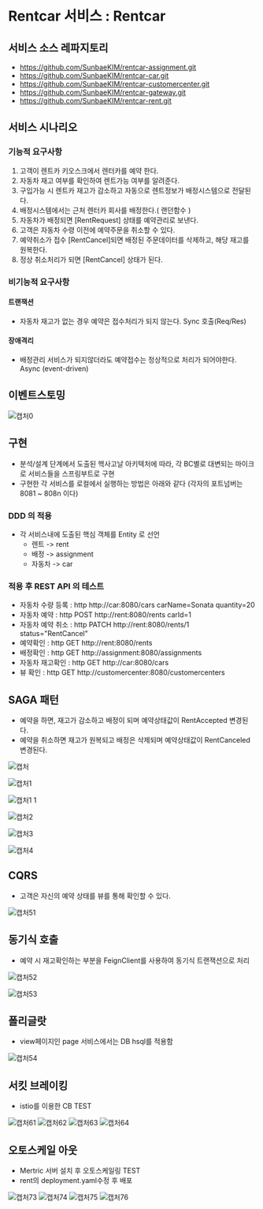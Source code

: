 # Rentcar 서비스 : Rentcar

## 서비스 소스 레파지토리
- https://github.com/SunbaeKIM/rentcar-assignment.git
- https://github.com/SunbaeKIM/rentcar-car.git
- https://github.com/SunbaeKIM/rentcar-customercenter.git
- https://github.com/SunbaeKIM/rentcar-gateway.git
- https://github.com/SunbaeKIM/rentcar-rent.git


## 서비스 시나리오

### 기능적 요구사항
1. 고객이 렌트카 키오스크에서 렌터카를 예약 한다. 
2. 자동차 재고 여부를 확인하여 렌트가능 여부를 알려준다.
3. 구입가능 시 렌트카 재고가 감소하고 자동으로 렌트정보가 배정시스템으로 전달된다.
4. 배정시스템에서는 근처 렌터카 회사를 배정한다.( 랜던함수 )
5. 자동차가 배정되면  [RentRequest] 상태를 예약관리로 보낸다. 
6. 고객은 자동차 수령 이전에 예약주문을 취소할 수 있다.
7. 예약취소가 접수 [RentCancel]되면 배정된 주문데이터를 삭제하고, 해당 재고를 원복한다.
8. 정상 취소처리가 되면 [RentCancel] 상태가 된다.

### 비기능적 요구사항

#### 트랜잭션
 - 자동차 재고가 없는 경우 예약은 접수처리가 되지 않는다. Sync 호출(Req/Res)

#### 장애격리
 - 배정관리 서비스가 되지않더라도 예약접수는 정상적으로 처리가 되어야한다. Async (event-driven)

## 이벤트스토밍

![캡처0](https://user-images.githubusercontent.com/31124658/93425572-4108e780-f8f5-11ea-9191-b88cf2c4e7aa.JPG)

## 구현
- 분석/설계 단계에서 도출된 헥사고날 아키텍처에 따라, 각 BC별로 대변되는 마이크로 서비스들을 스프링부트로 구현
- 구현한 각 서비스를 로컬에서 실행하는 방법은 아래와 같다 (각자의 포트넘버는 8081 ~ 808n 이다)

### DDD 의 적용
- 각 서비스내에 도출된 핵심 객체를 Entity 로 선언
  - 렌트 -> rent
  - 배정 -> assignment
  - 자동차 -> car

### 적용 후 REST API 의 테스트

- 자동차 수량 등록 : http http://car:8080/cars carName=Sonata quantity=20
- 자동차 예약 : http POST http://rent:8080/rents carId=1
- 자동차 예약 취소 : http PATCH http://rent:8080/rents/1 status="RentCancel"
- 예약확인 : http GET http://rent:8080/rents
- 배정확인 : http GET http://assignment:8080/assignments
- 자동차 재고확인 : http GET http://car:8080/cars
- 뷰 확인 : http GET http://customercenter:8080/customercenters

## SAGA 패턴

- 예약을 하면, 재고가 감소하고 배정이 되며 예약상태값이 RentAccepted 변경된다. 
- 예약을 취소하면 재고가 원복되고 배정은 삭제되며 예약상태값이 RentCanceled 변경된다. 

![캡처](https://user-images.githubusercontent.com/31124658/93425581-42d2ab00-f8f5-11ea-91cb-4c2262b6e7f6.JPG)

![캡처1](https://user-images.githubusercontent.com/31124658/93425580-42d2ab00-f8f5-11ea-9e5b-12f9da817201.JPG)

![캡처1 1](https://user-images.githubusercontent.com/31124658/93425573-41a17e00-f8f5-11ea-968e-f775a42bb95c.JPG)

![캡처2](https://user-images.githubusercontent.com/31124658/93425578-423a1480-f8f5-11ea-8ab4-f58aa335ea7c.JPG)

![캡처3](https://user-images.githubusercontent.com/31124658/93425577-423a1480-f8f5-11ea-8d3f-87a4975d4a9b.JPG)

![캡처4](https://user-images.githubusercontent.com/31124658/93425575-41a17e00-f8f5-11ea-9a70-45e7f9fc3243.JPG)


## CQRS

- 고객은 자신의 예약 상태를 뷰를 통해 확인할 수 있다. 

![캡처51](https://user-images.githubusercontent.com/31124658/93425571-40705100-f8f5-11ea-888c-61570ff80db8.JPG)


## 동기식 호출 

- 예약 시 재고확인하는 부분을 FeignClient를 사용하여 동기식 트랜잭션으로 처리 

![캡처52](https://user-images.githubusercontent.com/31124658/93425570-40705100-f8f5-11ea-8aff-ce8e726223e7.JPG)

![캡처53](https://user-images.githubusercontent.com/31124658/93425568-3fd7ba80-f8f5-11ea-8641-da40fbded884.JPG)


## 폴리글랏

- view페이지인 page 서비스에서는 DB hsql를 적용함

![캡처54](https://user-images.githubusercontent.com/31124658/93425567-3f3f2400-f8f5-11ea-80ec-9a487b35b3b6.JPG)


## 서킷 브레이킹

 - istio를 이용한 CB TEST 

![캡처61](https://user-images.githubusercontent.com/31124658/93430143-29cdf800-f8fd-11ea-8aed-d9e13b838255.JPG)
![캡처62](https://user-images.githubusercontent.com/31124658/93430142-29356180-f8fd-11ea-89db-24b3a4e95b22.JPG)
![캡처63](https://user-images.githubusercontent.com/31124658/93430140-289ccb00-f8fd-11ea-962b-2087151be7f9.JPG)
![캡처64](https://user-images.githubusercontent.com/31124658/93430139-289ccb00-f8fd-11ea-9f62-386b7255b82c.JPG)

## 오토스케일 아웃

 - Mertric 서버 설치 후 오토스케일링 TEST
 - rent의 deployment.yaml수정 후 배포 

![캡처73](https://user-images.githubusercontent.com/31124658/93430128-263a7100-f8fd-11ea-9591-522a0581f2d2.JPG)
![캡처74](https://user-images.githubusercontent.com/31124658/93430133-276b9e00-f8fd-11ea-8c26-1fe17f8bfb1a.JPG)
![캡처75](https://user-images.githubusercontent.com/31124658/93430135-276b9e00-f8fd-11ea-8489-1b3a0f0fcea8.JPG)
![캡처76](https://user-images.githubusercontent.com/31124658/93430137-28043480-f8fd-11ea-8418-6f886a2f5661.JPG)
